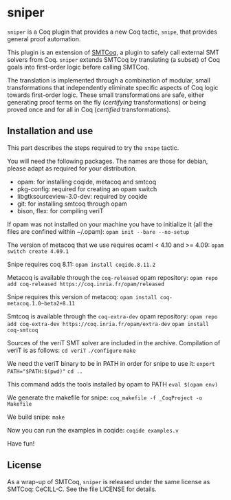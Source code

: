 # sniper

`sniper` is a Coq plugin that provides a new Coq tactic, `snipe`, that
provides general proof automation.

This plugin is an extension of [SMTCoq](https://smtcoq.github.io), a
plugin to safely call external SMT solvers from Coq. `sniper` extends
SMTCoq by translating (a subset) of Coq goals into first-order logic
before calling SMTCoq.

The translation is implemented through a combination of modular, small
transformations that independently eliminate specific aspects of Coq
logic towards first-order logic. These small transformations are safe,
either generating proof terms on the fly (*certifying* transformations)
or being proved once and for all in Coq (*certified* transformations).


## Installation and use

This part describes the steps required to try the `snipe` tactic.

You will need the following packages. The names are those for debian, please adapt as required for your distribution.
- opam: for installing coqide, metacoq and smtcoq
- pkg-config: required for creating an opam switch
- libgtksourceview-3.0-dev: required by coqide
- git: for installing smtcoq through opam
- bison, flex: for compiling veriT

If opam was not installed on your machine you have to initialize it (all the files are confined within ~/.opam):
`opam init --bare --no-setup`

The version of metacoq that we use requires ocaml < 4.10 and >= 4.09:
`opam switch create 4.09.1`

Snipe requires coq 8.11:
`opam install coqide.8.11.2`

Metacoq is available through the `coq-released` opam repository:
`opam repo add coq-released https://coq.inria.fr/opam/released`

Snipe requires this version of metacoq:
`opam install coq-metacoq.1.0~beta2+8.11`

Smtcoq is available through the `coq-extra-dev` opam repository:
`opam repo add coq-extra-dev https://coq.inria.fr/opam/extra-dev`
`opam install coq-smtcoq`

Sources of the veriT SMT solver are included in the archive. Compilation of veriT is as follows:
`cd veriT`
`./configure`
`make`

We need the veriT binary to be in PATH in order for snipe to use it:
`export PATH="$PATH:$(pwd)"`
`cd ..`

This command adds the tools installed by opam to PATH
`eval $(opam env)`

We generate the makefile for snipe:
`coq_makefile -f _CoqProject -o Makefile`

We build snipe:
`make`

Now you can run the examples in coqide:
`coqide examples.v`

Have fun!


## License
As a wrap-up of SMTCoq, `sniper` is released under the same license as
SMTCoq: CeCILL-C. See the file LICENSE for details.
